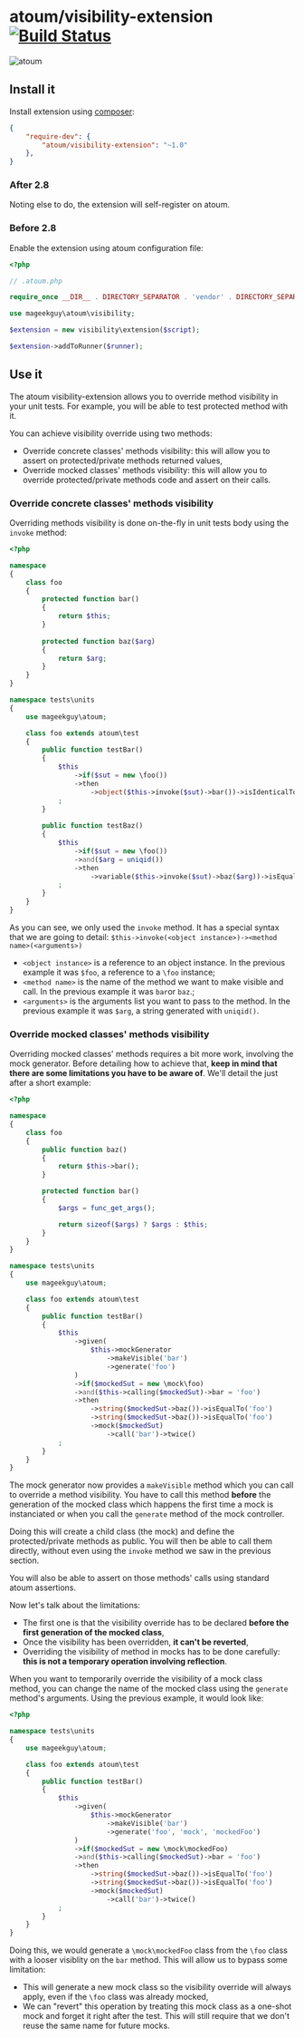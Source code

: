 # atoum/visibility-extension [![Build Status](https://travis-ci.org/atoum/visibility-extension.svg?branch=master)](https://travis-ci.org/atoum/visibility-extension)

![atoum](http://downloads.atoum.org/images/logo.png)

## Install it

Install extension using [composer](https://getcomposer.org):

```json
{
    "require-dev": {
        "atoum/visibility-extension": "~1.0"
    },
}

```

### After 2.8

Noting else to do, the extension will self-register on atoum.

### Before 2.8

Enable the extension using atoum configuration file:

```php
<?php

// .atoum.php

require_once __DIR__ . DIRECTORY_SEPARATOR . 'vendor' . DIRECTORY_SEPARATOR . 'autoload.php';

use mageekguy\atoum\visibility;

$extension = new visibility\extension($script);

$extension->addToRunner($runner);
```

## Use it

The atoum visibility-extension allows you to override method visibility in your unit tests. For example, you will be able
to test protected method with it.

You can achieve visibility override using two methods:

* Override concrete classes' methods visibility: this will allow you to assert on protected/private methods returned values,
* Override mocked classes' methods visibility: this will allow you to override protected/private methods code and assert on their calls.

### Override concrete classes' methods visibility

Overriding methods visibility is done on-the-fly in unit tests body using the `invoke` method:

```php
<?php

namespace
{
	class foo
	{
		protected function bar()
		{
			return $this;
		}
		
		protected function baz($arg)
        {
            return $arg;
        }
	}
}

namespace tests\units
{
	use mageekguy\atoum;

	class foo extends atoum\test
	{
		public function testBar()
		{
			$this
				->if($sut = new \foo())
				->then
					->object($this->invoke($sut)->bar())->isIdenticalTo($sut)
			;
		}
		
		public function testBaz()
        {
            $this
                ->if($sut = new \foo())
                ->and($arg = uniqid())
                ->then
                    ->variable($this->invoke($sut)->baz($arg))->isEqualTo($arg)
            ;
        }
	}
}
```

As you can see, we only used the `invoke` method. It has a special syntax that we are going to detail: `$this->invoke(<object instance>)-><method name>(<arguments>)`

* `<object instance>` is a reference to an object instance. In the previous example it was `$foo`, a reference to a `\foo` instance;
* `<method name>` is the name of the method we want to make visible and call. In the previous example it was `bar`or `baz`.;
* `<arguments>` is the arguments list you want to pass to the method. In the previous example it was `$arg`, a string generated with `uniqid()`.

### Override mocked classes' methods visibility

Overriding mocked classes' methods requires a bit more work, involving the mock generator. Before detailing how to achieve that, 
**keep in mind that there are some limitations you have to be aware of**. We'll detail the just after a short example:

```php
<?php

namespace
{
	class foo
	{
		public function baz()
		{
			return $this->bar();
		}

		protected function bar()
		{
			$args = func_get_args();

			return sizeof($args) ? $args : $this;
		}
	}
}

namespace tests\units
{
	use mageekguy\atoum;

	class foo extends atoum\test
	{
		public function testBar()
		{
			$this
				->given(
					$this->mockGenerator
						->makeVisible('bar')
						->generate('foo')
				)
				->if($mockedSut = new \mock\foo)
				->and($this->calling($mockedSut)->bar = 'foo')
				->then
					->string($mockedSut->baz())->isEqualTo('foo')
					->string($mockedSut->baz())->isEqualTo('foo')
                    ->mock($mockedSut)
                        ->call('bar')->twice()
			;
		}
	}
}
```

The mock generator now provides a `makeVisible` method which you can call to override a method visibility. You have to call
this method **before** the generation of the mocked class which happens the first time a mock is instanciated or when you call
the `generate` method of the mock controller.

Doing this will create a child class (the mock) and define the protected/private methods as public. You will then be able to call
them directly, without even using the `invoke` method we saw in the previous section.

You will also be able to assert on those methods' calls using standard atoum assertions.

Now let's talk about the limitations:

* The first one is that the visibility override has to be declared **before the first generation of the mocked class**,
* Once the visibility has been overridden, **it can't be reverted**,
* Overriding the visibility of method in mocks has to be done carefully: **this is not a temporary operation involving reflection**.

When you want to temporarily override the visibility of a mock class method, you can change the name of the mocked class using the `generate` method's
arguments. Using the previous example, it would look like:

```php
<?php

namespace tests\units
{
	use mageekguy\atoum;

	class foo extends atoum\test
	{
		public function testBar()
		{
			$this
				->given(
					$this->mockGenerator
						->makeVisible('bar')
						->generate('foo', 'mock', 'mockedFoo')
				)
				->if($mockedSut = new \mock\mockedFoo)
				->and($this->calling($mockedSut)->bar = 'foo')
				->then
					->string($mockedSut->baz())->isEqualTo('foo')
					->string($mockedSut->baz())->isEqualTo('foo')
					->mock($mockedSut)
						->call('bar')->twice()
			;
		}
	}
}
```

Doing this, we would generate a `\mock\mockedFoo` class from the `\foo` class with a looser visiblity on the `bar` method.
This will allow us to bypass some limitation:

* This will generate a new mock class so the visibility override will always apply, even if the `\foo` class was already mocked,
* We can "revert" this operation by treating this mock class as a one-shot mock and forget it right after the test. This will still
require that we don't reuse the same name for future mocks.
